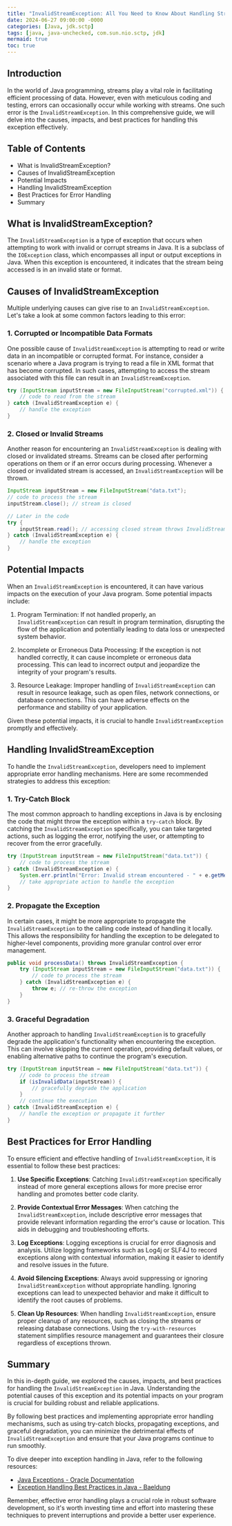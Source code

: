 ```yaml
---
title: "InvalidStreamException: All You Need to Know About Handling Stream Errors in Java"
date: 2024-06-27 09:00:00 -0000
categories: [Java, jdk.sctp]
tags: [java, java-unchecked, com.sun.nio.sctp, jdk]
mermaid: true
toc: true
---
```



## Introduction

In the world of Java programming, streams play a vital role in facilitating efficient processing of data. However, even with meticulous coding and testing, errors can occasionally occur while working with streams. One such error is the `InvalidStreamException`. In this comprehensive guide, we will delve into the causes, impacts, and best practices for handling this exception effectively.

## Table of Contents

- What is InvalidStreamException?
- Causes of InvalidStreamException
- Potential Impacts
- Handling InvalidStreamException
- Best Practices for Error Handling
- Summary

## What is InvalidStreamException?

The `InvalidStreamException` is a type of exception that occurs when attempting to work with invalid or corrupt streams in Java. It is a subclass of the `IOException` class, which encompasses all input or output exceptions in Java. When this exception is encountered, it indicates that the stream being accessed is in an invalid state or format.

## Causes of InvalidStreamException

Multiple underlying causes can give rise to an `InvalidStreamException`. Let's take a look at some common factors leading to this error:

### 1. Corrupted or Incompatible Data Formats

One possible cause of `InvalidStreamException` is attempting to read or write data in an incompatible or corrupted format. For instance, consider a scenario where a Java program is trying to read a file in XML format that has become corrupted. In such cases, attempting to access the stream associated with this file can result in an `InvalidStreamException`.

```java
try (InputStream inputStream = new FileInputStream("corrupted.xml")) {
    // code to read from the stream
} catch (InvalidStreamException e) {
    // handle the exception
}
```

### 2. Closed or Invalid Streams

Another reason for encountering an `InvalidStreamException` is dealing with closed or invalidated streams. Streams can be closed after performing operations on them or if an error occurs during processing. Whenever a closed or invalidated stream is accessed, an `InvalidStreamException` will be thrown.

```java
InputStream inputStream = new FileInputStream("data.txt");
// code to process the stream
inputStream.close(); // stream is closed

// Later in the code
try {
    inputStream.read(); // accessing closed stream throws InvalidStreamException
} catch (InvalidStreamException e) {
    // handle the exception
}
```

## Potential Impacts

When an `InvalidStreamException` is encountered, it can have various impacts on the execution of your Java program. Some potential impacts include:

1. Program Termination: If not handled properly, an `InvalidStreamException` can result in program termination, disrupting the flow of the application and potentially leading to data loss or unexpected system behavior.

2. Incomplete or Erroneous Data Processing: If the exception is not handled correctly, it can cause incomplete or erroneous data processing. This can lead to incorrect output and jeopardize the integrity of your program's results.

3. Resource Leakage: Improper handling of `InvalidStreamException` can result in resource leakage, such as open files, network connections, or database connections. This can have adverse effects on the performance and stability of your application.

Given these potential impacts, it is crucial to handle `InvalidStreamException` promptly and effectively.

## Handling InvalidStreamException

To handle the `InvalidStreamException`, developers need to implement appropriate error handling mechanisms. Here are some recommended strategies to address this exception:

### 1. Try-Catch Block

The most common approach to handling exceptions in Java is by enclosing the code that might throw the exception within a `try-catch` block. By catching the `InvalidStreamException` specifically, you can take targeted actions, such as logging the error, notifying the user, or attempting to recover from the error gracefully.

```java
try (InputStream inputStream = new FileInputStream("data.txt")) {
    // code to process the stream
} catch (InvalidStreamException e) {
    System.err.println("Error: Invalid stream encountered - " + e.getMessage());
    // take appropriate action to handle the exception
}
```

### 2. Propagate the Exception

In certain cases, it might be more appropriate to propagate the `InvalidStreamException` to the calling code instead of handling it locally. This allows the responsibility for handling the exception to be delegated to higher-level components, providing more granular control over error management.

```java
public void processData() throws InvalidStreamException {
    try (InputStream inputStream = new FileInputStream("data.txt")) {
        // code to process the stream
    } catch (InvalidStreamException e) {
        throw e; // re-throw the exception
    }
}
```

### 3. Graceful Degradation

Another approach to handling `InvalidStreamException` is to gracefully degrade the application's functionality when encountering the exception. This can involve skipping the current operation, providing default values, or enabling alternative paths to continue the program's execution.

```java
try (InputStream inputStream = new FileInputStream("data.txt")) {
    // code to process the stream
    if (isInvalidData(inputStream)) {
        // gracefully degrade the application
    }
    // continue the execution
} catch (InvalidStreamException e) {
    // handle the exception or propagate it further
}
```

## Best Practices for Error Handling

To ensure efficient and effective handling of `InvalidStreamException`, it is essential to follow these best practices:

1. **Use Specific Exceptions**: Catching `InvalidStreamException` specifically instead of more general exceptions allows for more precise error handling and promotes better code clarity.

2. **Provide Contextual Error Messages**: When catching the `InvalidStreamException`, include descriptive error messages that provide relevant information regarding the error's cause or location. This aids in debugging and troubleshooting efforts.

3. **Log Exceptions**: Logging exceptions is crucial for error diagnosis and analysis. Utilize logging frameworks such as Log4j or SLF4J to record exceptions along with contextual information, making it easier to identify and resolve issues in the future.

4. **Avoid Silencing Exceptions**: Always avoid suppressing or ignoring `InvalidStreamException` without appropriate handling. Ignoring exceptions can lead to unexpected behavior and make it difficult to identify the root causes of problems.

5. **Clean Up Resources**: When handling `InvalidStreamException`, ensure proper cleanup of any resources, such as closing the streams or releasing database connections. Using the `try-with-resources` statement simplifies resource management and guarantees their closure regardless of exceptions thrown.

## Summary

In this in-depth guide, we explored the causes, impacts, and best practices for handling the `InvalidStreamException` in Java. Understanding the potential causes of this exception and its potential impacts on your program is crucial for building robust and reliable applications.

By following best practices and implementing appropriate error handling mechanisms, such as using try-catch blocks, propagating exceptions, and graceful degradation, you can minimize the detrimental effects of `InvalidStreamException` and ensure that your Java programs continue to run smoothly.

To dive deeper into exception handling in Java, refer to the following resources:

- [Java Exceptions - Oracle Documentation](https://docs.oracle.com/javase/tutorial/essential/exceptions/)
- [Exception Handling Best Practices in Java - Baeldung](https://www.baeldung.com/java-exception-handling-best-practices)

Remember, effective error handling plays a crucial role in robust software development, so it's worth investing time and effort into mastering these techniques to prevent interruptions and provide a better user experience.